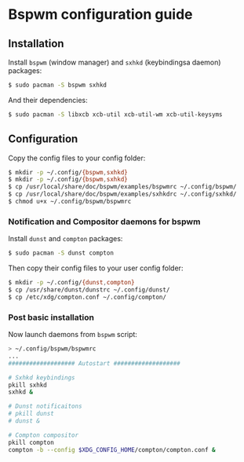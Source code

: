 # Bspwm configuration guide

## Installation

Install `bspwm` (window manager) and `sxhkd` (keybindingsa daemon) packages:

```bash
$ sudo pacman -S bspwm sxhkd
```

And their dependencies:

```bash
$ sudo pacman -S libxcb xcb-util xcb-util-wm xcb-util-keysyms
```

## Configuration

Copy the config files to your config folder:

```bash
$ mkdir -p ~/.config/{bspwm,sxhkd}
$ mkdir -p ~/.config/{bspwm,sxhkd}
$ cp /usr/local/share/doc/bspwm/examples/bspwmrc ~/.config/bspwm/
$ cp /usr/local/share/doc/bspwm/examples/sxhkdrc ~/.config/sxhkd/
$ chmod u+x ~/.config/bspwm/bspwmrc
```

### Notification and Compositor daemons for bspwm

Install `dunst` and `compton` packages:

```bash
$ sudo pacman -S dunst compton
```

Then copy their config files to your user config folder:

```bash
$ mkdir -p ~/.config/{dunst,compton}
$ cp /usr/share/dunst/dunstrc ~/.config/dunst/
$ cp /etc/xdg/compton.conf ~/.config/compton/
```

### Post basic installation

Now launch daemons from `bspwm` script:

```bash
> ~/.config/bspwm/bspwmrc
...
################### Autostart ###################

# Sxhkd keybindings
pkill sxhkd
sxhkd &

# Dunst notificaitons
# pkill dunst
# dunst &

# Compton compositor
pkill compton
compton -b --config $XDG_CONFIG_HOME/compton/compton.conf &
```
